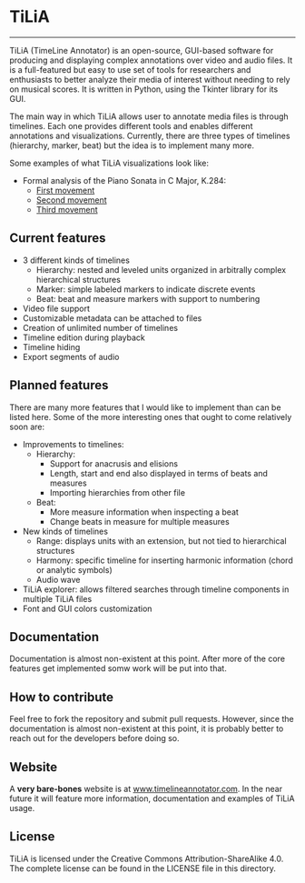# TiLiA

---

TiLiA (TimeLine Annotator) is an open-source, GUI-based software for producing and displaying complex annotations over video and audio files. It is a full-featured but easy to use set of tools for researchers and enthusiasts to better analyze their media of interest without needing to rely on musical scores. It is written in Python, using the Tkinter library for its GUI.

The main way in which TiLiA allows user to annotate media files is through timelines. Each one provides different tools and enables different annotations and visualizations. Currently, there are three types of timelines (hierarchy, marker, beat) but the idea is to implement many more.

Some examples of what TiLiA visualizations look like:

- Formal analysis of the Piano Sonata in C Major, K.284:
  - [First movement](https://www.timelineannotator.com/examples/mozart-k284-i)
  - [Second movement](https://www.timelineannotator.com/examples/mozart-k284-ii)
  - [Third movement](https://www.timelineannotator.com/examples/mozart-k284-iii)

## Current features
 - 3 different kinds of timelines
   - Hierarchy: nested and leveled units organized in arbitrally complex hierarchical structures
   - Marker: simple labeled markers to indicate discrete events
   - Beat: beat and measure markers with support to numbering
 - Video file support
 - Customizable metadata can be attached to files
 - Creation of unlimited number of timelines
 - Timeline edition during playback
 - Timeline hiding 
 - Export segments of audio

## Planned features

There are many more features that I would like to implement than can be listed here. Some of the more interesting ones that ought to come relatively soon are:
- Improvements to timelines:
  - Hierarchy:
    - Support for anacrusis and elisions
    - Length, start and end also displayed in terms of beats and measures
    - Importing hierarchies from other file
  - Beat:
    - More measure information when inspecting a beat
    - Change beats in measure for multiple measures
- New kinds of timelines
  - Range: displays units with an extension, but not tied to hierarchical structures
  - Harmony: specific timeline for inserting harmonic information (chord or analytic symbols)
  - Audio wave
- TiLiA explorer: allows filtered searches through timeline components in multiple TiLiA files
- Font and GUI colors customization

## Documentation

Documentation is almost non-existent at this point. After more of the core features get implemented somw work will be put into that.

## How to contribute

Feel free to fork the repository and submit pull requests. However, since the documentation is almost non-existent at this point, it is probably better to reach out for the developers before doing so. 

## Website

A **very bare-bones** website is at www.timelineannotator.com. In the near future it will feature more information, documentation and examples of TiLiA usage.

## License

TiLiA is licensed under the Creative Commons Attribution-ShareAlike 4.0. The complete license can be found in the LICENSE file in this directory.


